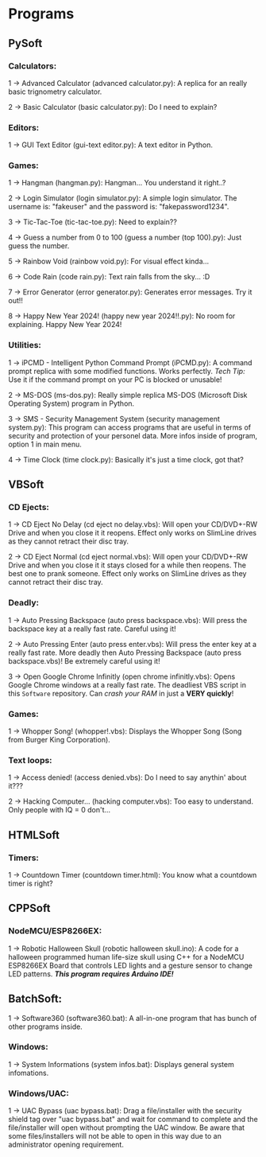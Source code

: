 # Programs

## PySoft
### Calculators:

1 -> Advanced Calculator (advanced calculator.py): A replica for an really basic trignometry calculator.

2 -> Basic Calculator (basic calculator.py): Do I need to explain?

### Editors:

1 -> GUI Text Editor (gui-text editor.py): A text editor in Python.

### Games:

1 -> Hangman (hangman.py): Hangman... You understand it right..?

2 -> Login Simulator (login simulator.py): A simple login simulator. The username is: "fakeuser" and the password is: "fakepassword1234".

3 -> Tic-Tac-Toe (tic-tac-toe.py): Need to explain??

4 -> Guess a number from 0 to 100 (guess a number (top 100).py): Just guess the number.

5 -> Rainbow Void (rainbow void.py): For visual effect kinda...

6 -> Code Rain (code rain.py): Text rain falls from the sky... :D

7 -> Error Generator (error generator.py): Generates error messages. Try it out!!

8 -> Happy New Year 2024! (happy new year 2024!!.py): No room for explaining. Happy New Year 2024!

### Utilities:

1 -> iPCMD - Intelligent Python Command Prompt (iPCMD.py): A command prompt replica with some modified functions. Works perfectly. *Tech Tip:* Use it if the command prompt on your PC is blocked or unusable!

2 -> MS-DOS (ms-dos.py): Really simple replica MS-DOS (Microsoft Disk Operating System) program in Python.

3 -> SMS - Security Management System (security management system.py): This program can access programs that are useful in terms of security and protection of your personel data. More infos inside of program, option 1 in main menu.

4 -> Time Clock (time clock.py): Basically it's just a time clock, got that?

## VBSoft

### CD Ejects:

1 -> CD Eject No Delay (cd eject no delay.vbs): Will open your CD/DVD+-RW Drive and when you close it it reopens. Effect only works on SlimLine drives as they cannot retract their disc tray.

2 -> CD Eject Normal (cd eject normal.vbs): Will open your CD/DVD+-RW Drive and when you close it it stays closed for a while then reopens. The best one to prank someone. Effect only works on SlimLine drives as they cannot retract their disc tray.

### Deadly:

1 -> Auto Pressing Backspace (auto press backspace.vbs): Will press the backspace key at a really fast rate. Careful using it!

2 -> Auto Pressing Enter (auto press enter.vbs): Will press the enter key at a really fast rate. More deadly then Auto Pressing Backspace (auto press backspace.vbs)! Be extremely careful using it!

3 -> Open Google Chrome Infinitly (open chrome infinitly.vbs): Opens Google Chrome windows at a really fast rate. The deadliest VBS script in this `Software` repository. Can *crash your RAM* in just a **VERY quickly**!

### Games:

1 -> Whopper Song! (whopper!.vbs): Displays the Whopper Song (Song from Burger King Corporation).

### Text loops:

1 -> Access denied! (access denied.vbs): Do I need to say anythin' about it???

2 -> Hacking Computer... (hacking computer.vbs): Too easy to understand. Only people with IQ = 0 don't...

## HTMLSoft

### Timers:

1 -> Countdown Timer (countdown timer.html): You know what a countdown timer is right?

## CPPSoft

### NodeMCU/ESP8266EX:

1 -> Robotic Halloween Skull (robotic halloween skull.ino): A code for a halloween programmed human life-size skull using C++ for a NodeMCU ESP8266EX Board that controls LED lights and a gesture sensor to change LED patterns. ***This program requires Arduino IDE!***

## BatchSoft:

1 -> Software360 (software360.bat): A all-in-one program that has bunch of other programs inside.

### Windows:

1 -> System Informations (system infos.bat): Displays general system infomations.

### Windows/UAC:

1 -> UAC Bypass (uac bypass.bat): Drag a file/installer with the security shield tag over "uac bypass.bat" and wait for command to complete and the file/installer will open without prompting the UAC window. Be aware that some files/installers will not be able to open in this way due to an administrator opening requirement.